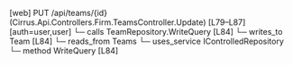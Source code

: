 [web] PUT /api/teams/{id}  (Cirrus.Api.Controllers.Firm.TeamsController.Update)  [L79–L87] [auth=user,user]
  └─ calls TeamRepository.WriteQuery [L84]
  └─ writes_to Team [L84]
    └─ reads_from Teams
  └─ uses_service IControlledRepository<Team>
    └─ method WriteQuery [L84]

